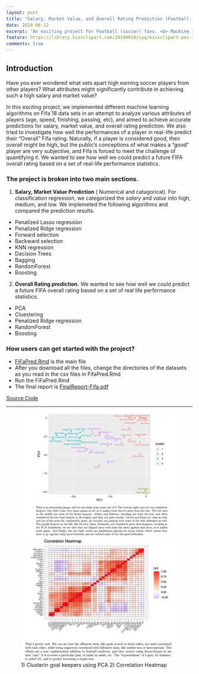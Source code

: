 ```yaml
---
layout: post
title: "Salary, Market Value, and Overall Rating Prediction (Football: Soccer)"
date: 2020-06-12
excerpt: "An exciting project for Football (soccer) fans. <b> Machine learning algorithms: R</b> "
feature: https://library.kissclipart.com/20180919/syq/kissclipart-pes-18-icon-clipart-cristiano-ronaldo-fifa-18-pro-f5da5d3ace6914be.png
comments: true
---
```


## Introduction
Have you ever wondered what sets apart high earning soccer players from other players? What attributes might significantly contribute in achieving such a high salary and market value?

In this exciting project, we implemented different machine learning algorithms on Fifa 18 data sets in an attempt to analyze various attributes of players (age, speed, finishing, passing, etc), and aimed to achieve accurate predictions for salary, market value, and overall rating prediction. We also tried to investigate how well the performances of a player in real-life predict their “Overall” Fifa rating. Naturally, if a player is considered good, their overall might be high, but the public’s conceptions of what makes a “good” player are very subjective, and Fifa is forced to meet the challenge of quantifying it. We wanted to see how well we could predict a future FIFA overall rating based on a set of real-life performance statistics.

### The project is broken into two main sections. 

1) **Salary, Market Value Prediction** ( Numerical and catagorical). For classification regression, we categorized the *salary* and *value* into high, medium, and low. We implemeted the following algorithms and compared the prediction results. 

- Penalized Lasso regression
- Penalized Ridge regression
- Forward selection
- Backward selection
- KNN regression
- Decision Trees
- Bagging
- RandomForest
- Boosting

2) **Overall Rating prediction.** We wanted to see how well we could predict a future FIFA overall rating based on a set of real life performance statistics.

- PCA
- Cluestering
- Penalized Ridge regression
- RandomForest
- Boosting

### How users can get started with the project?

- [FiFaPred.Rmd](https://github.com/gurungkshitij/fifaPrediction/blob/master/FiFaPred.Rmd) is the main file 
- After you download all the files, change the directories of the datasets as you read in the csv files in FifaPred.Rmd 
- Run the FiFaPred.Rmd
- The final report is [FinalReport-Fifa.pdf](https://github.com/gurungkshitij/fifaPrediction/blob/master/FinalReport-Fifa.pdf)


<div markdown="0"><a href="https://github.com/gurungkshitij/fifaPrediction" class="btn btn-success">Source Code</a></div>

<hr>
<figure class="half">
    <a href='/assets/img/cluster.jpg'><img src='/assets/img/cluster.jpg'></a>
    <a href='/assets/img/corr.jpg'><img src='/assets/img/corr.jpg'></a>
    <figcaption> 1) Clusterin goal keepers using PCA                                        2) Correlation Heatmap</figcaption>
</figure>
        



